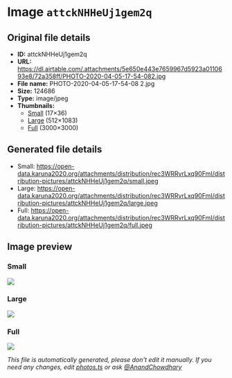# Image `attckNHHeUj1gem2q`

## Original file details

- **ID:** attckNHHeUj1gem2q
- **URL:** https://dl.airtable.com/.attachments/5e650e443e7659967d5923a0110693e8/72a358ff/PHOTO-2020-04-05-17-54-082.jpg
- **File name:** PHOTO-2020-04-05-17-54-08 2.jpg
- **Size:** 124686
- **Type:** image/jpeg
- **Thumbnails:**
  - [Small](https://dl.airtable.com/.attachmentThumbnails/223d8d4448b7914642706f887cd13d9c/6ec0170d) (17×36)
  - [Large](https://dl.airtable.com/.attachmentThumbnails/71c11e1e95bef18c80d9635c2f3043d0/bbbe5dbb) (512×1083)
  - [Full](https://dl.airtable.com/.attachmentThumbnails/649338021ccd40f47e8d9747dff0fa52/34635d64) (3000×3000)

## Generated file details

- Small: https://open-data.karuna2020.org/attachments/distribution/rec3WRRvrLxq90FmI/distribution-pictures/attckNHHeUj1gem2q/small.jpeg
- Large: https://open-data.karuna2020.org/attachments/distribution/rec3WRRvrLxq90FmI/distribution-pictures/attckNHHeUj1gem2q/large.jpeg
- Full: https://open-data.karuna2020.org/attachments/distribution/rec3WRRvrLxq90FmI/distribution-pictures/attckNHHeUj1gem2q/full.jpeg

## Image preview

### Small

![](https://open-data.karuna2020.org/attachments/distribution/rec3WRRvrLxq90FmI/distribution-pictures/attckNHHeUj1gem2q/small.jpeg)

### Large

![](https://open-data.karuna2020.org/attachments/distribution/rec3WRRvrLxq90FmI/distribution-pictures/attckNHHeUj1gem2q/large.jpeg)

### Full

![](https://open-data.karuna2020.org/attachments/distribution/rec3WRRvrLxq90FmI/distribution-pictures/attckNHHeUj1gem2q/full.jpeg)

_This file is automatically generated, please don't edit it manually. If you need any changes, edit [photos.ts](/photos.ts) or ask [@AnandChowdhary](https://github.com/AnandChowdhary)_
